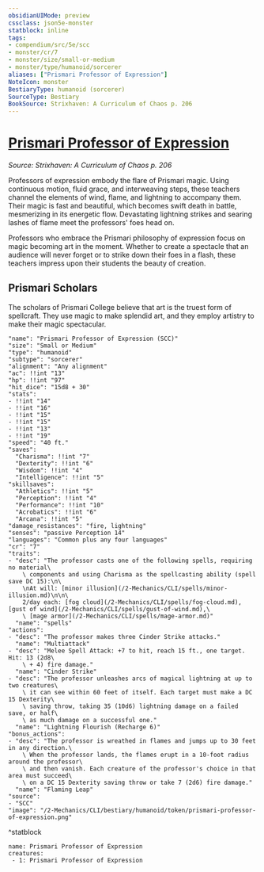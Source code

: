 ```yaml
---
obsidianUIMode: preview
cssclass: json5e-monster
statblock: inline
tags:
- compendium/src/5e/scc
- monster/cr/7
- monster/size/small-or-medium
- monster/type/humanoid/sorcerer
aliases: ["Prismari Professor of Expression"]
NoteIcon: monster
BestiaryType: humanoid (sorcerer)
SourceType: Bestiary
BookSource: Strixhaven: A Curriculum of Chaos p. 206
---
```

# [Prismari Professor of Expression](2-Mechanics/CLI/bestiary/humanoid/prismari-professor-of-expression-scc.md)
*Source: Strixhaven: A Curriculum of Chaos p. 206*  

Professors of expression embody the flare of Prismari magic. Using continuous motion, fluid grace, and interweaving steps, these teachers channel the elements of wind, flame, and lightning to accompany them. Their magic is fast and beautiful, which becomes swift death in battle, mesmerizing in its energetic flow. Devastating lightning strikes and searing lashes of flame meet the professors' foes head on.

Professors who embrace the Prismari philosophy of expression focus on magic becoming art in the moment. Whether to create a spectacle that an audience will never forget or to strike down their foes in a flash, these teachers impress upon their students the beauty of creation.

## Prismari Scholars

The scholars of Prismari College believe that art is the truest form of spellcraft. They use magic to make splendid art, and they employ artistry to make their magic spectacular.

```statblock
"name": "Prismari Professor of Expression (SCC)"
"size": "Small or Medium"
"type": "humanoid"
"subtype": "sorcerer"
"alignment": "Any alignment"
"ac": !!int "13"
"hp": !!int "97"
"hit_dice": "15d8 + 30"
"stats":
- !!int "14"
- !!int "16"
- !!int "15"
- !!int "15"
- !!int "13"
- !!int "19"
"speed": "40 ft."
"saves":
  "Charisma": !!int "7"
  "Dexterity": !!int "6"
  "Wisdom": !!int "4"
  "Intelligence": !!int "5"
"skillsaves":
  "Athletics": !!int "5"
  "Perception": !!int "4"
  "Performance": !!int "10"
  "Acrobatics": !!int "6"
  "Arcana": !!int "5"
"damage_resistances": "fire, lightning"
"senses": "passive Perception 14"
"languages": "Common plus any four languages"
"cr": "7"
"traits":
- "desc": "The professor casts one of the following spells, requiring no material\
    \ components and using Charisma as the spellcasting ability (spell save DC 15):\n\
    \nAt will: [minor illusion](/2-Mechanics/CLI/spells/minor-illusion.md)\n\n\
    2/day each: [fog cloud](/2-Mechanics/CLI/spells/fog-cloud.md), [gust of wind](/2-Mechanics/CLI/spells/gust-of-wind.md),\
    \ [mage armor](/2-Mechanics/CLI/spells/mage-armor.md)"
  "name": "spells"
"actions":
- "desc": "The professor makes three Cinder Strike attacks."
  "name": "Multiattack"
- "desc": "Melee Spell Attack: +7 to hit, reach 15 ft., one target. Hit: 13 (2d8\
    \ + 4) fire damage."
  "name": "Cinder Strike"
- "desc": "The professor unleashes arcs of magical lightning at up to two creatures\
    \ it can see within 60 feet of itself. Each target must make a DC 15 Dexterity\
    \ saving throw, taking 35 (10d6) lightning damage on a failed save, or half\
    \ as much damage on a successful one."
  "name": "Lightning Flourish (Recharge 6)"
"bonus_actions":
- "desc": "The professor is wreathed in flames and jumps up to 30 feet in any direction.\
    \ When the professor lands, the flames erupt in a 10-foot radius around the professor\
    \ and then vanish. Each creature of the professor's choice in that area must succeed\
    \ on a DC 15 Dexterity saving throw or take 7 (2d6) fire damage."
  "name": "Flaming Leap"
"source":
- "SCC"
"image": "/2-Mechanics/CLI/bestiary/humanoid/token/prismari-professor-of-expression.png"
```
^statblock

```encounter-table
name: Prismari Professor of Expression
creatures:
 - 1: Prismari Professor of Expression
```